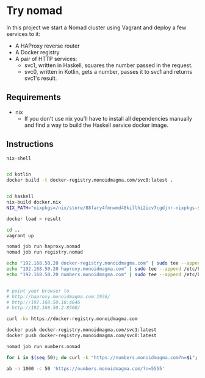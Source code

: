 # Try nomad

In this project we start a Nomad cluster using Vagrant and deploy a few
services to it:

* A HAProxy reverse router
* A Docker registry
* A pair of HTTP services:
  * svc1, written in Haskell, squares the number passed in the request.
  * svc0, written in Kotlin, gets a number, passes it to svc1 and returns
    svc1's result.

## Requirements
* nix
  * If you don't use nix you'll have to install all dependencies manually
    and find a way to build the Haskell service docker image.

## Instructions
```bash
nix-shell


cd kotlin
docker build -t docker-registry.monoidmagma.com/svc0:latest .


cd haskell
nix-build docker.nix
NIX_PATH="nixpkgs=/nix/store/88fary4fmnwmd48killhi2icv7cgdjnr-nixpkgs-src" nix-build docker.nix

docker load < result

cd ..
vagrant up

nomad job run haproxy.nomad
nomad job run registry.nomad

echo "192.168.50.20 docker-registry.monoidmagma.com" | sudo tee --append /etc/hosts
echo "192.168.50.20 haproxy.monoidmagma.com" | sudo tee --append /etc/hosts
echo "192.168.50.20 numbers.monoidmagma.com" | sudo tee --append /etc/hosts


# point your browser to
# http://haproxy.monoidmagma.com:1936/
# http://192.168.50.10:4646
# http://192.168.50.2:8500/

curl -kv https://docker-registry.monoidmagma.com

docker push docker-registry.monoidmagma.com/svc1:latest
docker push docker-registry.monoidmagma.com/svc0:latest

nomad job run numbers.nomad

for i in $(seq 50); do curl -k "https://numbers.monoidmagma.com?n=$i"; echo; done

ab -n 1000 -c 50 'https://numbers.monoidmagma.com/?n=5555'

```

